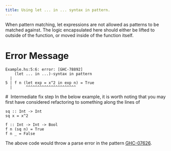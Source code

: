 ```yaml
---
title: Using let ... in ... syntax in pattern.  
---
```


When pattern matching, let expressions are not allowed as patterns to be matched against. The logic encapsulated here should either be lifted to outside of the function, or moved inside of the function itself. 

#  Error Message 

```
Example.hs:5:6: error: [GHC-78892]
    (let ... in ...)-syntax in pattern
  |
5 | f n (let exp = x^2 in exp n) = True 
  |      ^^^^^^^^^^^^^^^^^^^^^^
```

#  Intermediate fix step 
In the below example, it is worth noting that you may first have considered refactoring to something along the lines of 
```
sq :: Int -> Int 
sq x = x^2 

f :: Int -> Int -> Bool 
f n (sq n) = True
f n _ = False 

``` 

The above code would throw a parse error in the pattern [GHC-07626](https://errors.haskell.org/messages/GHC-07626/).  
